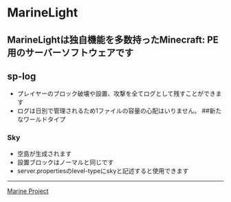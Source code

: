 # MarineLight
## MarineLightは独自機能を多数持ったMinecraft: PE用のサーバーソフトウェアです

## sp-log
 - プレイヤーのブロック破壊や設置、攻撃を全てログとして残すことができます 
 - ログは日別で管理されるため1ファイルの容量の心配はいりません。
##新たなワールドタイプ  
### Sky  
 - 空島が生成されます  
 - 設置ブロックはノーマルと同じです  
 - server.propertiesのlevel-typeにskyと記述すると使用できます  
___
[Marine Project](http://marine.otos.red)
